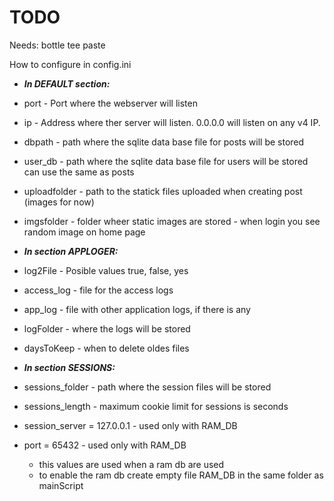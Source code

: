 # TODO

Needs:
bottle
tee
paste

How to configure in config.ini  
- ***In DEFAULT section:***
- port - Port where the webserver will listen
- ip - Address where ther server will listen. 0.0.0.0 will listen on any v4 IP.
- dbpath - path where the sqlite data base file for posts will be stored
- user_db - path where the sqlite data base file for users will be stored can use the same as posts
- uploadfolder - path to the statick files uploaded when creating post (images for now)
- imgsfolder - folder wheer static images are stored - when login you see random image on home page
  
- ***In section APPLOGER:***
- log2File -  Posible values true, false, yes
- access_log - file for the access logs
- app_log - file with other application logs, if there is any
- logFolder - where the logs will be stored
- daysToKeep - when to delete oldes files

- ***In section SESSIONS:***
- sessions_folder - path where the session files will be stored
- sessions_length - maximum cookie limit for sessions is seconds
- session_server = 127.0.0.1 - used only with RAM_DB
- port = 65432 - used only with RAM_DB
  - this values are used when a ram db are used
  - to enable the ram db create empty file RAM_DB in the same folder as mainScript
  
